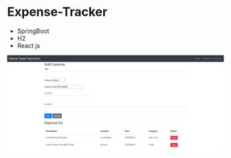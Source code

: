 # Expense-Tracker

* SpringBoot
* H2
* React js

![Expenses page](https://github.com/zsomborjoel/Expense-Tracker/blob/master/homeexpenses_expenses_screen.PNG)